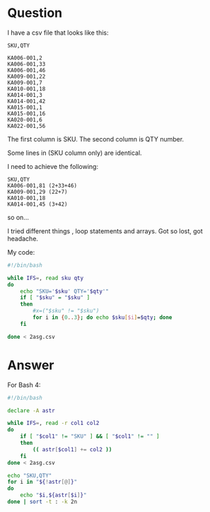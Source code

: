 # Question

I have a csv file that looks like this:
```
SKU,QTY

KA006-001,2  
KA006-001,33  
KA006-001,46  
KA009-001,22  
KA009-001,7  
KA010-001,18  
KA014-001,3  
KA014-001,42  
KA015-001,1  
KA015-001,16  
KA020-001,6  
KA022-001,56  
```
The first column is SKU. The second column is QTY number.

Some lines in (SKU column only) are identical.

I need to achieve the following:
```
SKU,QTY  
KA006-001,81 (2+33+46)  
KA009-001,29 (22+7)  
KA010-001,18  
KA014-001,45 (3+42)  
```
so on...

I tried different things , loop statements and arrays. Got so lost, got headache.

My code:
```bash
#!/bin/bash

while IFS=, read sku qty
do
    echo "SKU='$sku' QTY='$qty'"
    if [ "$sku" = "$sku" ]
    then
        #x=("$sku" != "$sku")
        for i in {0..3}; do echo $sku[$i]=$qty; done
    fi

done < 2asg.csv
```

# Answer

For Bash 4:
```bash
#!/bin/bash

declare -A astr

while IFS=, read -r col1 col2
do
    if [ "$col1" != "SKU" ] && [ "$col1" != "" ]
    then
        (( astr[$col1] += col2 ))
    fi
done < 2asg.csv

echo "SKU,QTY"
for i in "${!astr[@]}"
do   
    echo "$i,${astr[$i]}"
done | sort -t : -k 2n
```
